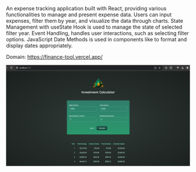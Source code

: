 An expense tracking application built with React, providing various functionalities to manage and present expense data. Users can input expenses, filter them by year, and visualize the data through charts.
State Management with useState Hook is used to manage the state of selected filter year. Event Handling, handles user interactions, such as selecting filter options. JavaScript Date Methods is used in components like to format and display dates appropriately.

Domain: https://finance-tool.vercel.app/

![Model](finance-tool.png)
